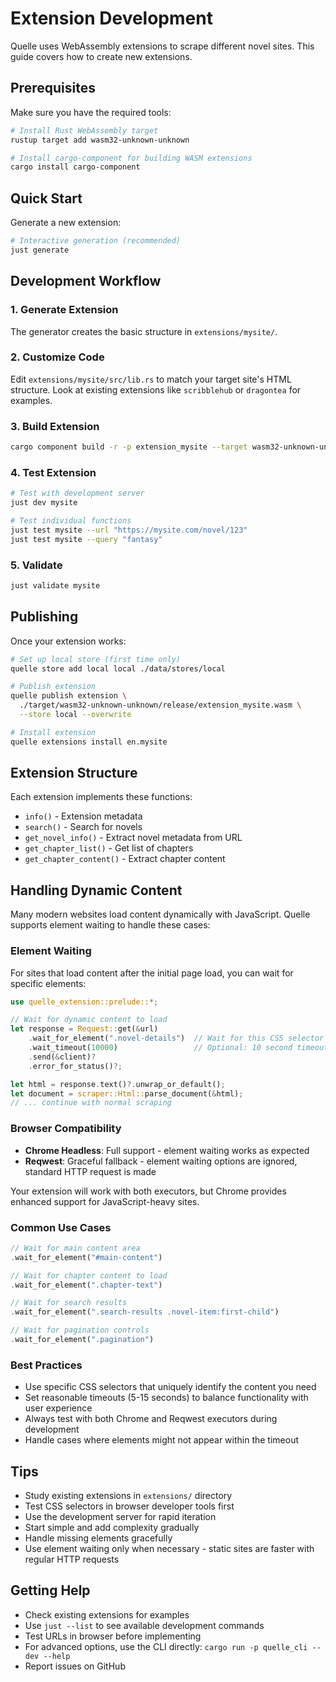 # Extension Development

Quelle uses WebAssembly extensions to scrape different novel sites. This guide covers how to create new extensions.

## Prerequisites

Make sure you have the required tools:

```bash
# Install Rust WebAssembly target
rustup target add wasm32-unknown-unknown

# Install cargo-component for building WASM extensions
cargo install cargo-component
```

## Quick Start

Generate a new extension:

```bash
# Interactive generation (recommended)
just generate
```

## Development Workflow

### 1. Generate Extension
The generator creates the basic structure in `extensions/mysite/`.

### 2. Customize Code
Edit `extensions/mysite/src/lib.rs` to match your target site's HTML structure. Look at existing extensions like `scribblehub` or `dragontea` for examples.

### 3. Build Extension
```bash
cargo component build -r -p extension_mysite --target wasm32-unknown-unknown
```

### 4. Test Extension
```bash
# Test with development server
just dev mysite

# Test individual functions
just test mysite --url "https://mysite.com/novel/123"
just test mysite --query "fantasy"
```

### 5. Validate
```bash
just validate mysite
```

## Publishing

Once your extension works:

```bash
# Set up local store (first time only)
quelle store add local local ./data/stores/local

# Publish extension
quelle publish extension \
  ./target/wasm32-unknown-unknown/release/extension_mysite.wasm \
  --store local --overwrite

# Install extension
quelle extensions install en.mysite
```

## Extension Structure

Each extension implements these functions:

- `info()` - Extension metadata
- `search()` - Search for novels
- `get_novel_info()` - Extract novel metadata from URL
- `get_chapter_list()` - Get list of chapters
- `get_chapter_content()` - Extract chapter content

## Handling Dynamic Content

Many modern websites load content dynamically with JavaScript. Quelle supports element waiting to handle these cases:

### Element Waiting

For sites that load content after the initial page load, you can wait for specific elements:

```rust
use quelle_extension::prelude::*;

// Wait for dynamic content to load
let response = Request::get(&url)
    .wait_for_element(".novel-details")  // Wait for this CSS selector
    .wait_timeout(10000)                 // Optional: 10 second timeout (default: 30s)
    .send(&client)?
    .error_for_status()?;

let html = response.text()?.unwrap_or_default();
let document = scraper::Html::parse_document(&html);
// ... continue with normal scraping
```

### Browser Compatibility

- **Chrome Headless**: Full support - element waiting works as expected
- **Reqwest**: Graceful fallback - element waiting options are ignored, standard HTTP request is made

Your extension will work with both executors, but Chrome provides enhanced support for JavaScript-heavy sites.

### Common Use Cases

```rust
// Wait for main content area
.wait_for_element("#main-content")

// Wait for chapter content to load
.wait_for_element(".chapter-text")

// Wait for search results
.wait_for_element(".search-results .novel-item:first-child")

// Wait for pagination controls
.wait_for_element(".pagination")
```

### Best Practices

- Use specific CSS selectors that uniquely identify the content you need
- Set reasonable timeouts (5-15 seconds) to balance functionality with user experience
- Always test with both Chrome and Reqwest executors during development
- Handle cases where elements might not appear within the timeout

## Tips

- Study existing extensions in `extensions/` directory
- Test CSS selectors in browser developer tools first
- Use the development server for rapid iteration
- Start simple and add complexity gradually
- Handle missing elements gracefully
- Use element waiting only when necessary - static sites are faster with regular HTTP requests

## Getting Help

- Check existing extensions for examples
- Use `just --list` to see available development commands
- Test URLs in browser before implementing
- For advanced options, use the CLI directly: `cargo run -p quelle_cli -- dev --help`
- Report issues on GitHub